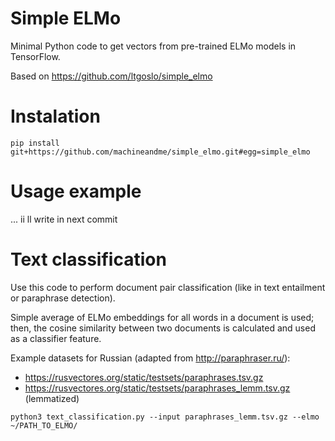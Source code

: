 # Simple ELMo
Minimal Python code to get vectors from pre-trained ELMo models in TensorFlow.

Based on https://github.com/ltgoslo/simple_elmo


# Instalation

`pip install git+https://github.com/machineandme/simple_elmo.git#egg=simple_elmo`

# Usage example

... ii ll write in next commit

# Text classification

Use this code to perform document pair classification (like in text entailment or paraphrase detection).

Simple average of ELMo embeddings for all words in a document is used;
then, the cosine similarity between two documents is calculated and used as a classifier feature.

Example datasets for Russian (adapted from http://paraphraser.ru/):
- https://rusvectores.org/static/testsets/paraphrases.tsv.gz
- https://rusvectores.org/static/testsets/paraphrases_lemm.tsv.gz (lemmatized)

`python3 text_classification.py --input paraphrases_lemm.tsv.gz --elmo ~/PATH_TO_ELMO/`



